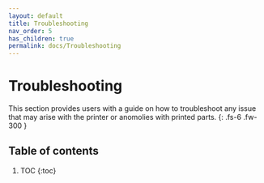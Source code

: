 ```yaml
---
layout: default
title: Troubleshooting
nav_order: 5
has_children: true
permalink: docs/Troubleshooting
---
```


# Troubleshooting

This section provides users with a guide on how to troubleshoot any issue that may arise with the printer or anomolies with printed parts.
{: .fs-6 .fw-300 }


## Table of contents

1. TOC
{:toc}